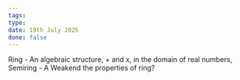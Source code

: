 ```yaml
---
tags: 
type: 
date: 19th July 2025
done: false
---
```


Ring - An algebraic structure, + and x, in the domain of real numbers, 
Semiring - A Weakend the properties of ring?

